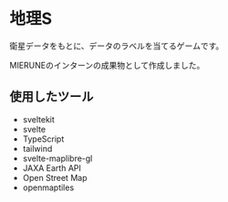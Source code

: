 # 地理S

衛星データをもとに、データのラベルを当てるゲームです。

MIERUNEのインターンの成果物として作成しました。

## 使用したツール

- sveltekit
- svelte
- TypeScript
- tailwind
- svelte-maplibre-gl
- JAXA Earth API
- Open Street Map
- openmaptiles
